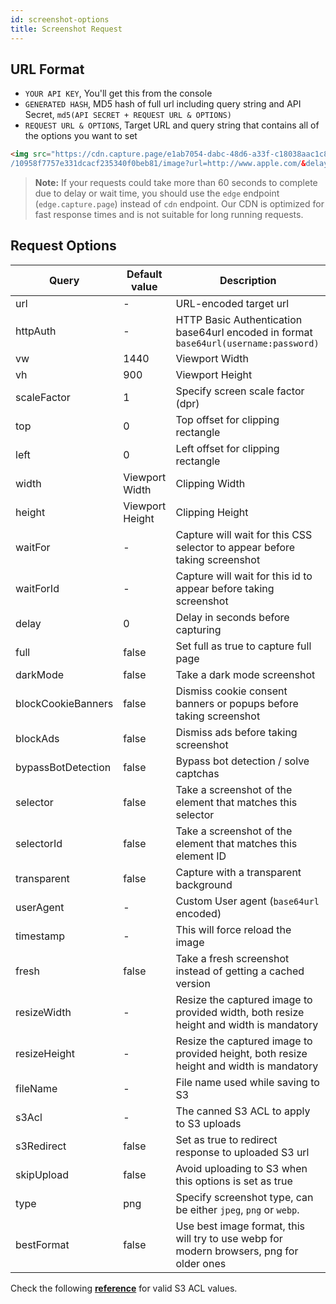 ```yaml
---
id: screenshot-options
title: Screenshot Request
---
```


## URL Format

- `YOUR API KEY`, You'll get this from the console
- `GENERATED HASH`, MD5 hash of full url including query string and API Secret, `md5(API SECRET + REQUEST URL & OPTIONS)`
- `REQUEST URL & OPTIONS`, Target URL and query string that contains all of the options you want to set

```html
<img src="https://cdn.capture.page/e1ab7054-dabc-48d6-a33f-c18038aac1c8
/10958f7757e331dcacf235340f0beb81/image?url=http://www.apple.com/&delay=2">
```

> **Note:**
> If your requests could take more than 60 seconds to complete due to delay or wait time, you should use the `edge` endpoint  (`edge.capture.page`) instead of `cdn` endpoint. Our CDN is optimized for fast response times and is not suitable for long running requests.

## Request Options

| Query        	        | Default value   	| Description                                                                             	|
|--------------	        |-----------------	|-----------------------------------------------------------------------------------------	|
| url          	        | -               	| URL-encoded target url                                                                  	|
| httpAuth           	| -               	| HTTP Basic Authentication base64url encoded in format `base64url(username:password)`      |
| vw           	        | 1440            	| Viewport Width                                                                          	|
| vh           	        | 900             	| Viewport Height                                                                         	|
| scaleFactor  	        | 1               	| Specify screen scale factor (dpr)                                                       	|
| top          	        | 0               	| Top offset for clipping rectangle                                                       	|
| left         	        | 0               	| Left offset for clipping rectangle                                                      	|
| width        	        | Viewport Width  	| Clipping Width                                                                          	|
| height       	        | Viewport Height 	| Clipping Height                                                                         	|
| waitFor      	        | -               	| Capture will wait for this CSS selector to appear before taking screenshot              	|
| waitForId    	        | -               	| Capture will wait for this id to appear before taking screenshot                        	|
| delay        	        | 0               	| Delay in seconds before capturing                                                       	|
| full         	        | false           	| Set full as true to capture full page                                                   	|
| darkMode              | false             | Take a dark mode screenshot                                                               |
| blockCookieBanners    | false             | Dismiss cookie consent banners or popups before taking screenshot                         |
| blockAds              | false             | Dismiss ads before taking screenshot                                                      |
| bypassBotDetection    | false             | Bypass bot detection / solve captchas                                                     |
| selector              | false           	| Take a screenshot of the element that matches this selector                               |
| selectorId            | false           	| Take a screenshot of the element that matches this element ID                             |
| transparent  	        | false           	| Capture with a transparent background                                                   	|
| userAgent    	        | -               	| Custom User agent (`base64url` encoded)                                         	        |
| timestamp    	        | -               	| This will force reload the image                                                        	|
| fresh        	        | false           	| Take a fresh screenshot instead of getting a cached version                             	|
| resizeWidth  	        | -               	| Resize the captured image to provided width, both resize height and width is mandatory  	|
| resizeHeight 	        | -               	| Resize the captured image to provided height, both resize height and width is mandatory 	|
| fileName     	        | -               	| File name used while saving to S3                                                       	|
| s3Acl	       	        | -               	| The canned S3 ACL to apply to S3 uploads                                                	|
| s3Redirect   	        | false           	| Set as true to redirect response to uploaded S3 url                                     	|
| skipUpload   	        | false           	| Avoid uploading to S3 when this options is set as true                                   	|
| type         	        | png              	| Specify screenshot type, can be either `jpeg`, `png` or `webp`.                           |
| bestFormat         	| false           	| Use best image format, this will try to use webp for modern browsers, png for older ones  |

Check the following [**reference**](https://docs.aws.amazon.com/AWSJavaScriptSDK/latest/AWS/S3.html#putObject-property) for valid S3 ACL values.

